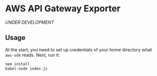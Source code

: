 AWS API Gateway Exporter
========================

*UNDER DEVELOPMENT*

## Usage

At the start, you need to set up credentials of your home directory what `aws-sdk` reads. Next, run it:

```sh
npm install
babel-node index.js
```

